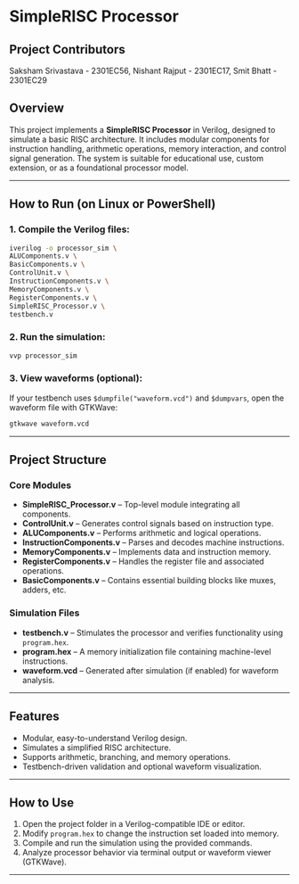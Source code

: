 # SimpleRISC Processor

## Project Contributors
Saksham Srivastava - 2301EC56, 
Nishant Rajput - 2301EC17, 
Smit Bhatt - 2301EC29



## Overview

This project implements a **SimpleRISC Processor** in Verilog, designed to simulate a basic RISC architecture. It includes modular components for instruction handling, arithmetic operations, memory interaction, and control signal generation. The system is suitable for educational use, custom extension, or as a foundational processor model.

---

## How to Run (on Linux or PowerShell)

### 1. Compile the Verilog files:

```bash
iverilog -o processor_sim \
ALUComponents.v \
BasicComponents.v \
ControlUnit.v \
InstructionComponents.v \
MemoryComponents.v \
RegisterComponents.v \
SimpleRISC_Processor.v \
testbench.v
```

### 2. Run the simulation:

```bash
vvp processor_sim
```

### 3. View waveforms (optional):

If your testbench uses `$dumpfile("waveform.vcd")` and `$dumpvars`, open the waveform file with GTKWave:

```bash
gtkwave waveform.vcd
```

---

## Project Structure

### Core Modules

* **SimpleRISC\_Processor.v** – Top-level module integrating all components.
* **ControlUnit.v** – Generates control signals based on instruction type.
* **ALUComponents.v** – Performs arithmetic and logical operations.
* **InstructionComponents.v** – Parses and decodes machine instructions.
* **MemoryComponents.v** – Implements data and instruction memory.
* **RegisterComponents.v** – Handles the register file and associated operations.
* **BasicComponents.v** – Contains essential building blocks like muxes, adders, etc.

### Simulation Files

* **testbench.v** – Stimulates the processor and verifies functionality using `program.hex`.
* **program.hex** – A memory initialization file containing machine-level instructions.
* **waveform.vcd** – Generated after simulation (if enabled) for waveform analysis.

---

## Features

* Modular, easy-to-understand Verilog design.
* Simulates a simplified RISC architecture.
* Supports arithmetic, branching, and memory operations.
* Testbench-driven validation and optional waveform visualization.

---

## How to Use

1. Open the project folder in a Verilog-compatible IDE or editor.
2. Modify `program.hex` to change the instruction set loaded into memory.
3. Compile and run the simulation using the provided commands.
4. Analyze processor behavior via terminal output or waveform viewer (GTKWave).

---
